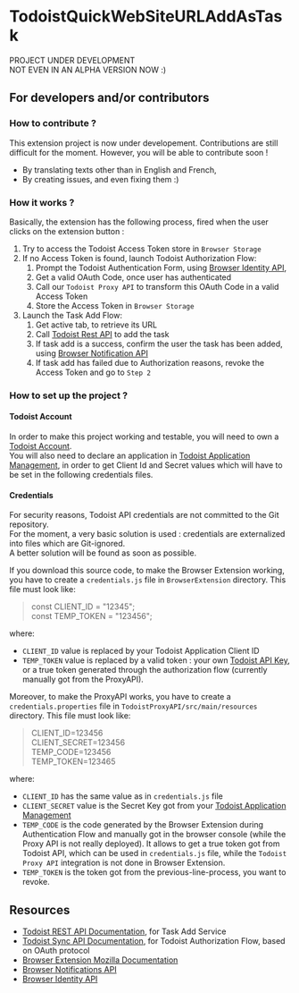 # TodoistQuickWebSiteURLAddAsTask

PROJECT UNDER DEVELOPMENT  
NOT EVEN IN AN ALPHA VERSION NOW :)

## For developers and/or contributors

### How to contribute ?

This extension project is now under developement. Contributions are still difficult for the moment. However, you will be able to contribute soon !
- By translating texts other than in English and French,
- By creating issues, and even fixing them :)

### How it works ?

Basically, the extension has the following process, fired when the user clicks on the extension button :

1. Try to access the Todoist Access Token store in `Browser Storage`
2. If no Access Token is found, launch Todoist Authorization Flow:
    1. Prompt the Todoist Authentication Form, using [Browser Identity API](https://developer.mozilla.org/en-US/docs/Mozilla/Add-ons/WebExtensions/API/identity),
    2. Get a valid OAuth Code, once user has authenticated
    3. Call our `Todoist Proxy API` to transform this OAuth Code in a valid Access Token
    4. Store the Access Token in `Browser Storage`
3. Launch the Task Add Flow:
    1. Get active tab, to retrieve its URL
    2. Call [Todoist Rest API](https://developer.todoist.com/rest/v1/#create-a-new-task) to add the task
    3. If task add is a success, confirm the user the task has been added, using [Browser Notification API](https://developer.mozilla.org/en-US/docs/Mozilla/Add-ons/WebExtensions/API/notifications)
    4. If task add has failed due to Authorization reasons, revoke the Access Token and go to `Step 2` 

### How to set up the project ?

#### Todoist Account

In order to make this project working and testable, you will need to own a [Todoist Account](https://todoist.com).  
You will also need to declare an application in [Todoist Application Management](https://developer.todoist.com/appconsole.html), in order to get Client Id and Secret values which will have to be set in the following credentials files. 

#### Credentials

For security reasons, Todoist API credentials are not committed to the Git repository.  
For the moment, a very basic solution is used : credentials are externalized into files which are Git-ignored.  
A better solution will be found as soon as possible.

If you download this source code, to make the Browser Extension working, you have to create a `credentials.js` file in `BrowserExtension` directory. This file must look like:  
> const CLIENT_ID = "12345";  
> const TEMP_TOKEN = "123456";  

where:
- `CLIENT_ID` value is replaced by your Todoist Application Client ID
- `TEMP_TOKEN` value is replaced by a valid token : your own [Todoist API Key](https://todoist.com/prefs/integrations), or a true token generated through the authorization flow (currently manually got from the ProxyAPI).

Moreover, to make the ProxyAPI works, you have to create a `credentials.properties` file in `TodoistProxyAPI/src/main/resources` directory. This file must look like:
> CLIENT_ID=123456  
> CLIENT_SECRET=123456  
> TEMP_CODE=123456  
> TEMP_TOKEN=123465  

where:
- `CLIENT_ID` has the same value as in `credentials.js` file
- `CLIENT_SECRET` value is the Secret Key got from your [Todoist Application Management](https://developer.todoist.com/appconsole.html)
- `TEMP_CODE` is the code generated by the Browser Extension during Authentication Flow and manually got in the browser console (while the Proxy API is not really deployed). It allows to get a true token got from Todoist API, which can be used in `credentials.js` file, while the `Todoist Proxy API` integration is not done in Browser Extension. 
- `TEMP_TOKEN` is the token got from the previous-line-process, you want to revoke.

## Resources
- [Todoist REST API Documentation](https://developer.todoist.com/rest/v1/#create-a-new-task), for Task Add Service
- [Todoist Sync API Documentation](https://developer.todoist.com/sync/v8/#authorization), for Todoist Authorization Flow, based on OAuth protocol
- [Browser Extension Mozilla Documentation](https://developer.mozilla.org/en-US/docs/Mozilla/Add-ons/WebExtensions/Your_first_WebExtension)
- [Browser Notifications API](https://developer.mozilla.org/en-US/docs/Mozilla/Add-ons/WebExtensions/API/notifications)
- [Browser Identity API](https://developer.mozilla.org/en-US/docs/Mozilla/Add-ons/WebExtensions/API/identity)